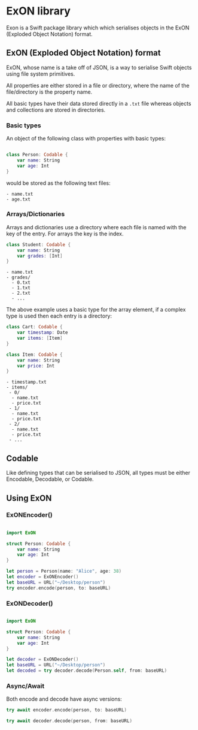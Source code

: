 # ExON library

Exon is a Swift package library which which serialises objects in the ExON (Exploded Object Notation) format.

## ExON (Exploded Object Notation) format

ExON, whose name is a take off of JSON, is a way to serialise Swift objects using file system primitives.

All properties are either stored in a file or directory, where the name of the file/directory is the property name.

All basic types have their data stored directly in a `.txt` file whereas objects and collections are stored in directories.

### Basic types

An object of the following class with properties with basic types:

```swift

class Person: Codable {
    var name: String
    var age: Int
}

```

would be stored as the following text files:

```
- name.txt
- age.txt
```

### Arrays/Dictionaries

Arrays and dictionaries use a directory where each file is named with the key of the entry. For arrays the key is the index.

```swift
class Student: Codable {
    var name: String
    var grades: [Int]
}
```

```
- name.txt
- grades/
  - 0.txt
  - 1.txt
  - 2.txt
  - ...

```

The above example uses a basic type for the array element, if a complex type is used then each entry is a directory:

```swift
class Cart: Codable {
    var timestamp: Date
    var items: [Item]
}

class Item: Codable {
    var name: String
    var price: Int
}
```

```
- timestamp.txt
- items/
 - 0/
  - name.txt
  - price.txt
 - 1/
  - name.txt
  - price.txt
 - 2/
  - name.txt
  - price.txt
 - ...
```

## Codable

Like defining types that can be serialised to JSON, all types must be either Encodable, Decodable, or Codable.

## Using ExON

### ExONEncoder()

```swift

import ExON

struct Person: Codable {
    var name: String
    var age: Int
}

let person = Person(name: "Alice", age: 38)
let encoder = ExONEncoder()
let baseURL = URL("~/Desktop/person")
try encoder.encode(person, to: baseURL)
```

### ExONDecoder()

```swift

import ExON

struct Person: Codable {
    var name: String
    var age: Int
}

let decoder = ExONDecoder()
let baseURL = URL("~/Desktop/person")
let decoded = try decoder.decode(Person.self, from: baseURL)
```

### Async/Await

Both encode and decode have async versions:

```swift
try await encoder.encode(person, to: baseURL)
```

```swift
try await decoder.decode(person, from: baseURL)
```
